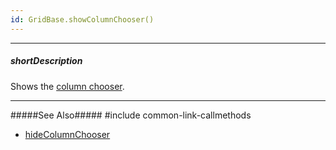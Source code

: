```yaml
---
id: GridBase.showColumnChooser()
---
```

---
##### shortDescription
Shows the [column chooser](/api-reference/10%20UI%20Widgets/GridBase/1%20Configuration/columnChooser '{basewidgetpath}/Configuration/columnChooser/').

---
#####See Also#####
#include common-link-callmethods
- [hideColumnChooser](/api-reference/10%20UI%20Widgets/GridBase/3%20Methods/hideColumnChooser().md '{basewidgetpath}/Methods/#hideColumnChooser')